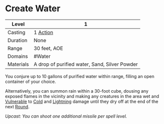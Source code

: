# Create Water

| Level     | 1                                                  |
| --------- | -------------------------------------------------- |
| Casting   | 1 [Action](../../../../Game%20Structure/Action.md) |
| Duration  | None                                               |
| Range     | 30 feet, AOE                                       |
| Domains   | #Water                                             |
| Materials | A drop of purified water, Sand, Silver Powder      |

You conjure up to 10 gallons of purified water within range, filling an open container of your choice. 

Alternatively, you can summon rain within a 30-foot cube, dousing any exposed flames in the vicinity and making any creatures in the area wet and [Vulnerable](../../../../Conditions/Vulnerable.md) to [Cold](../../../../Damage%20Types/Cold.md) and [Lightning](../../../../Damage%20Types/Lightning.md) damage until they dry off at the end of the next [Round](../../../../Game%20Structure/Round.md).

*Upcast: You can shoot one additional missile per spell level.*